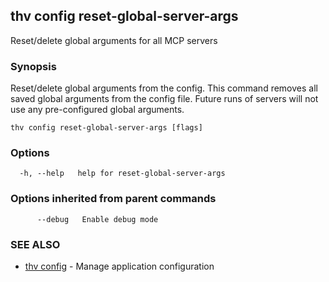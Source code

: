 ## thv config reset-global-server-args

Reset/delete global arguments for all MCP servers

### Synopsis

Reset/delete global arguments from the config.
This command removes all saved global arguments from the config file.
Future runs of servers will not use any pre-configured global arguments.

```
thv config reset-global-server-args [flags]
```

### Options

```
  -h, --help   help for reset-global-server-args
```

### Options inherited from parent commands

```
      --debug   Enable debug mode
```

### SEE ALSO

* [thv config](thv_config.md)	 - Manage application configuration

